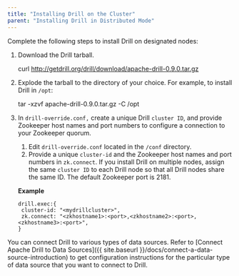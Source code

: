 ```yaml
---
title: "Installing Drill on the Cluster"
parent: "Installing Drill in Distributed Mode"
---
```

Complete the following steps to install Drill on designated nodes:

  1. Download the Drill tarball.
  
        curl http://getdrill.org/drill/download/apache-drill-0.9.0.tar.gz
  2. Explode the tarball to the directory of your choice. For example, to install Drill in `/opt`:
  
        tar -xzvf apache-drill-0.9.0.tar.gz -C /opt
  3. In `drill-override.conf,` create a unique Drill `cluster ID`, and provide Zookeeper host names and port numbers to configure a connection to your Zookeeper quorum.
     1. Edit `drill-override.conf` located in the `/conf` directory.
     2. Provide a unique `cluster-id` and the Zookeeper host names and port numbers in `zk.connect`. If you install Drill on multiple nodes, assign the same `cluster ID` to each Drill node so that all Drill nodes share the same ID. The default Zookeeper port is 2181.

       **Example**
       
         drill.exec:{
          cluster-id: "<mydrillcluster>",
          zk.connect: "<zkhostname1>:<port>,<zkhostname2>:<port>,<zkhostname3>:<port>",
         }

You can connect Drill to various types of data sources. Refer to [Connect
Apache Drill to Data Sources]({{ site.baseurl }}/docs/connect-a-data-source-introduction) to get configuration instructions for the
particular type of data source that you want to connect to Drill.